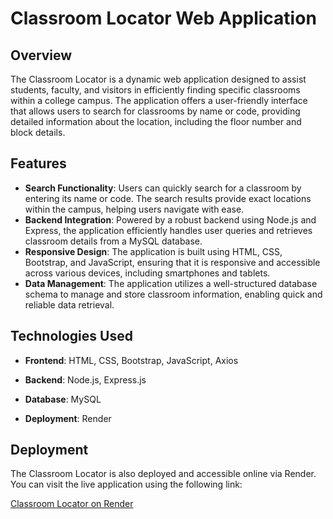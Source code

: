 # Classroom Locator Web Application

## Overview
The Classroom Locator is a dynamic web application designed to assist students, faculty, and visitors in efficiently finding specific classrooms within a college campus. The application offers a user-friendly interface that allows users to search for classrooms by name or code, providing detailed information about the location, including the floor number and block details.

## Features
- **Search Functionality**: Users can quickly search for a classroom by entering its name or code. The search results provide exact locations within the campus, helping users navigate with ease.
- **Backend Integration**: Powered by a robust backend using Node.js and Express, the application efficiently handles user queries and retrieves classroom details from a MySQL database.
- **Responsive Design**: The application is built using HTML, CSS, Bootstrap, and JavaScript, ensuring that it is responsive and accessible across various devices, including smartphones and tablets.
- **Data Management**: The application utilizes a well-structured database schema to manage and store classroom information, enabling quick and reliable data retrieval.

## Technologies Used
- **Frontend**: HTML, CSS, Bootstrap, JavaScript, Axios
- **Backend**: Node.js, Express.js
- **Database**: MySQL

- **Deployment**: Render
## Deployment
The Classroom Locator is also deployed and accessible online via Render. You can visit the live application using the following link:

[Classroom Locator on Render](https://classroom-locator-xv43.onrender.com)
